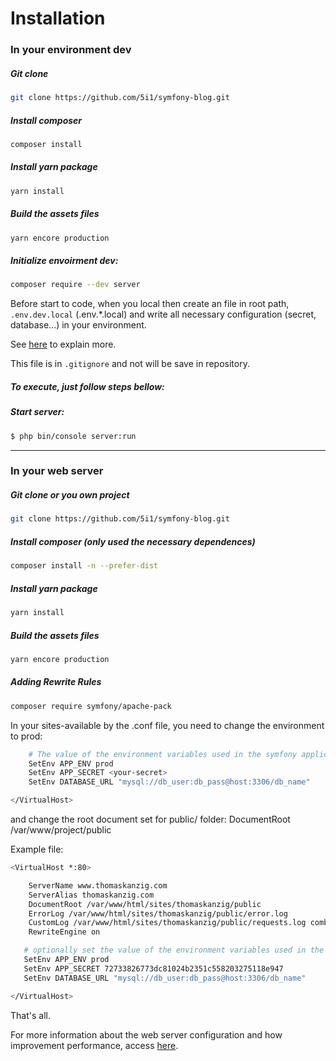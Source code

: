 # Installation

### In your environment dev

##### Git clone 

```bash
git clone https://github.com/5i1/symfony-blog.git
```

##### Install composer

```bash
composer install
```

##### Install yarn package

```bash
yarn install
```

##### Build the assets files

```bash
yarn encore production
```

##### Initialize envoirment dev:
```bash
composer require --dev server
```

Before start to code, when you local then create an file in root path, `.env.dev.local` (.env.*.local) and write all necessary configuration (secret, database...) in your environment.

See [here](https://symfony.com/blog/new-in-symfony-4-2-define-env-vars-per-environment) to explain more.

This file is in `.gitignore` and not will be save in repository.

##### To execute, just follow steps bellow: 

##### Start server:
```bash
$ php bin/console server:run
```

---

### In your web server

##### Git clone or you own project

```bash
git clone https://github.com/5i1/symfony-blog.git
```

##### Install composer (only used the necessary dependences)

```bash
composer install -n --prefer-dist
```

##### Install yarn package

```bash
yarn install
```

##### Build the assets files

```bash
yarn encore production
```

##### Adding Rewrite Rules

```bash
composer require symfony/apache-pack
```

In your sites-available by the .conf file, you need to change the environment to prod:

```bash
    # The value of the environment variables used in the symfony application
    SetEnv APP_ENV prod
    SetEnv APP_SECRET <your-secret>
    SetEnv DATABASE_URL "mysql://db_user:db_pass@host:3306/db_name"

</VirtualHost>
```

and change the root document set for public/ folder:
DocumentRoot /var/www/project/public

Example file:

```bash
<VirtualHost *:80>

    ServerName www.thomaskanzig.com
    ServerAlias thomaskanzig.com
    DocumentRoot /var/www/html/sites/thomaskanzig/public
    ErrorLog /var/www/html/sites/thomaskanzig/public/error.log
    CustomLog /var/www/html/sites/thomaskanzig/public/requests.log combined
    RewriteEngine on

   # optionally set the value of the environment variables used in the application
   SetEnv APP_ENV prod
   SetEnv APP_SECRET 72733826773dc81024b2351c558203275118e947
   SetEnv DATABASE_URL "mysql://db_user:db_pass@host:3306/db_name"

</VirtualHost>
```

That's all.

For more information about the web server configuration and how improvement performance, access [here](https://symfony.com/doc/current/setup/web_server_configuration.html).